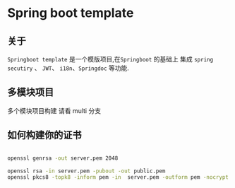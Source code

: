 # Spring boot template



## 关于

`Springboot template` 是一个模版项目,在`Springboot` 的基础上 集成 `spring secutiry` 、 `JWT`、 `i18n`、`Springdoc` 等功能.

## 多模块项目

多个模块项目构建 请看 multi 分支

## 如何构建你的证书

```bash

openssl genrsa -out server.pem 2048

openssl rsa -in server.pem -pubout -out public.pem
openssl pkcs8 -topk8 -inform pem -in  server.pem -outform pem -nocrypt -out private.pem
```
